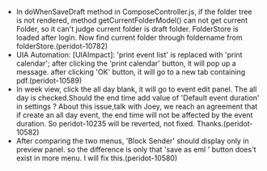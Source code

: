 * In doWhenSaveDraft method in ComposeController.js, if the folder tree is not rendered, method getCurrentFolderModel() can not get current Folder, so it can't judge current folder is draft folder. FolderStore is loaded after login. Now find current folder through foldername from folderStore.(peridot-10782)
* UIA Automation:
[UIAImpact]: 'print event list' is replaced with 'print calendar'; after clicking the 'print calendar' button, it will pop up a message. after clicking 'OK' button, it will go to a new tab containing pdf.(peridot-10589)
* In week view, click the all day blank, it will go to event edit panel. The all day is checked.Should the end time add value of 'Default event duration' in settings ? About this issue,talk with Joey, we reach an agreement that if create an all day event, the end time will not be affected by the event duration. So peridot-10235 will be reverted, not fixed. Thanks.(peridot-10582)
* After comparing the two menus, 'Block Sender' should display only in preview panel. so the difference is only that 'save as eml ' button does't exist in more menu. I will fix this.(peridot-10580)
